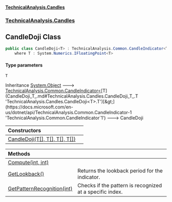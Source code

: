 #### [TechnicalAnalysis.Candles](TechnicalAnalysis.Candles.md 'TechnicalAnalysis.Candles')
### [TechnicalAnalysis.Candles](TechnicalAnalysis.Candles.md#TechnicalAnalysis.Candles 'TechnicalAnalysis.Candles')

## CandleDoji<T> Class

```csharp
public class CandleDoji<T> : TechnicalAnalysis.Common.CandleIndicator<T>
    where T : System.Numerics.IFloatingPoint<T>
```
#### Type parameters

<a name='TechnicalAnalysis.Candles.CandleDoji_T_.T'></a>

`T`

Inheritance [System.Object](https://docs.microsoft.com/en-us/dotnet/api/System.Object 'System.Object') &#129106; [TechnicalAnalysis.Common.CandleIndicator&lt;](https://docs.microsoft.com/en-us/dotnet/api/TechnicalAnalysis.Common.CandleIndicator-1 'TechnicalAnalysis.Common.CandleIndicator`1')[T](CandleDoji_T_.md#TechnicalAnalysis.Candles.CandleDoji_T_.T 'TechnicalAnalysis.Candles.CandleDoji<T>.T')[&gt;](https://docs.microsoft.com/en-us/dotnet/api/TechnicalAnalysis.Common.CandleIndicator-1 'TechnicalAnalysis.Common.CandleIndicator`1') &#129106; CandleDoji<T>

| Constructors | |
| :--- | :--- |
| [CandleDoji(T[], T[], T[], T[])](CandleDoji_T_.CandleDoji(T[],T[],T[],T[]).md 'TechnicalAnalysis.Candles.CandleDoji<T>.CandleDoji(T[], T[], T[], T[])') | |

| Methods | |
| :--- | :--- |
| [Compute(int, int)](CandleDoji_T_.Compute(int,int).md 'TechnicalAnalysis.Candles.CandleDoji<T>.Compute(int, int)') | |
| [GetLookback()](CandleDoji_T_.GetLookback().md 'TechnicalAnalysis.Candles.CandleDoji<T>.GetLookback()') | Returns the lookback period for the indicator. |
| [GetPatternRecognition(int)](CandleDoji_T_.GetPatternRecognition(int).md 'TechnicalAnalysis.Candles.CandleDoji<T>.GetPatternRecognition(int)') | Checks if the pattern is recognized at a specific index. |

